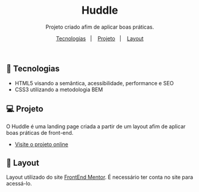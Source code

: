 <h1 align="center"> Huddle </h1>

<p align="center">
Projeto criado afim de aplicar boas práticas.<br/>
</p>

<p align="center">
  <a href="#-tecnologias">Tecnologias</a>&nbsp;&nbsp;&nbsp;|&nbsp;&nbsp;&nbsp;
  <a href="#-projeto">Projeto</a>&nbsp;&nbsp;&nbsp;|&nbsp;&nbsp;&nbsp;
  <a href="#-layout">Layout</a>
</p>

<br>

## 🚀 Tecnologias

- HTML5 visando a semântica, acessibilidade, performance e SEO
- CSS3 utilizando a metodologia BEM

## 💻 Projeto

O Huddle é uma landing page criada a partir de um layout afim de aplicar boas práticas de front-end.

- [Visite o projeto online](https://iasmincorrea.github.io/Huddle/)

## 🔖 Layout

Layout utilizado do site [FrontEnd Mentor](https://www.frontendmentor.io/challenges/huddle-landing-page-with-alternating-feature-blocks-5ca5f5981e82137ec91a5100/hub). É necessário ter conta no site para acessá-lo.
